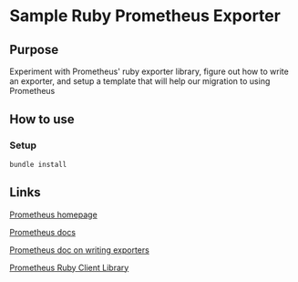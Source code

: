 # Sample Ruby Prometheus Exporter

## Purpose
Experiment with Prometheus' ruby exporter library, figure out how to write an exporter, and setup a template that will help our migration to using Prometheus

## How to use
### Setup
```
bundle install
```
## Links
[Prometheus homepage](https://prometheus.io/)

[Prometheus docs](https://prometheus.io/docs/introduction/overview/)

[Prometheus doc on writing exporters](https://prometheus.io/docs/instrumenting/writing_exporters/)

[Prometheus Ruby Client Library](https://github.com/prometheus/client_ruby)

